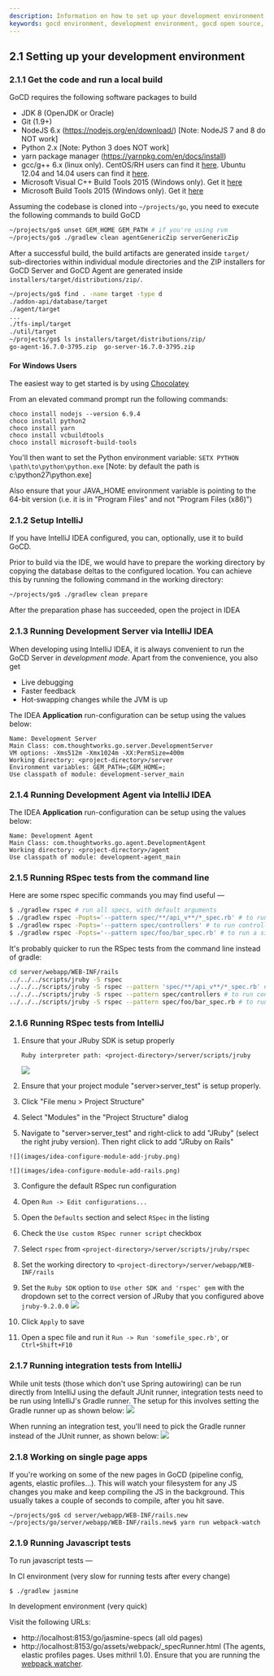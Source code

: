 ```yaml
---
description: Information on how to set up your development environment in order to begin contributing code to GoCD.
keywords: gocd environment, development environment, gocd open source, open source continuous delivery, setup gocd locally
---
```


## 2.1 Setting up your development environment

### 2.1.1 Get the code and run a local build

GoCD requires the following software packages to build

- JDK 8 (OpenJDK or Oracle)
- Git (1.9+)
- NodeJS 6.x (https://nodejs.org/en/download/) [Note: NodeJS 7 and 8 do NOT work]
- Python 2.x [Note: Python 3 does NOT work]
- yarn package manager (https://yarnpkg.com/en/docs/install)
- gcc/g++ 6.x (linux only). CentOS/RH users can find it [here](https://www.softwarecollections.org/en/scls/rhscl/devtoolset-6/). Ubuntu 12.04 and 14.04 users can find it [here](https://launchpad.net/~ubuntu-toolchain-r/+archive/ubuntu/test).
- Microsoft Visual C++ Build Tools 2015 (Windows only). Get it [here](https://chocolatey.org/packages/vcbuildtools)
- Microsoft Build Tools 2015 (Windows only). Get it [here](https://chocolatey.org/packages/microsoft-build-tools)

Assuming the codebase is cloned into `~/projects/go`, you need to execute the
following commands to build GoCD

```bash
~/projects/go$ unset GEM_HOME GEM_PATH # if you're using rvm
~/projects/go$ ./gradlew clean agentGenericZip serverGenericZip
```

After a successful build, the build artifacts are generated inside `target/` sub-directories within individual module directories and the ZIP installers for GoCD Server and GoCD Agent are generated inside `installers/target/distributions/zip/`.

```bash
~/projects/go$ find . -name target -type d
./addon-api/database/target
./agent/target
...
./tfs-impl/target
./util/target
~/projects/go$ ls installers/target/distributions/zip/
go-agent-16.7.0-3795.zip  go-server-16.7.0-3795.zip
```

#### For Windows Users
The easiest way to get started is by using [Chocolatey](https://chocolatey.org)

From an elevated command prompt run the following commands:
```
choco install nodejs --version 6.9.4
choco install python2
choco install yarn
choco install vcbuildtools
choco install microsoft-build-tools
```
You'll then want to set the Python environment variable:
`SETX PYTHON \path\to\python\python.exe` [Note: by default the path is c:\python27\python.exe]

Also ensure that your JAVA_HOME environment variable is pointing to the 64-bit version (i.e. it is in "Program Files" and not "Program Files (x86)")

### 2.1.2 Setup IntelliJ

If you have IntelliJ IDEA configured, you can, optionally, use it to build GoCD.

Prior to build via the IDE, we would have to prepare the working directory by copying the database deltas to the
configured location. You can achieve this by running the  following command in the working directory:

```bash
~/projects/go$ ./gradlew clean prepare
```

After the preparation phase has succeeded, open the project in IDEA

### 2.1.3 Running Development Server via IntelliJ IDEA

When developing using IntelliJ IDEA, it is always convenient to run the GoCD Server in *development mode*. Apart from the convenience, you also get

- Live debugging
- Faster feedback
- Hot-swapping changes while the JVM is up

The IDEA **Application** run-configuration can be setup using the values below:

```
Name: Development Server
Main Class: com.thoughtworks.go.server.DevelopmentServer
VM options: -Xms512m -Xmx1024m -XX:PermSize=400m
Working directory: <project-directory>/server
Environment variables: GEM_PATH=;GEM_HOME=;
Use classpath of module: development-server_main
```

### 2.1.4 Running Development Agent via IntelliJ IDEA

The IDEA **Application** run-configuration can be setup using the values below:

```
Name: Development Agent
Main Class: com.thoughtworks.go.agent.DevelopmentAgent
Working directory: <project-directory>/agent
Use classpath of module: development-agent_main
```

### 2.1.5 Running RSpec tests from the command line

Here are some rspec specific commands you may find useful —

```bash
$ ./gradlew rspec # run all specs, with default arguments
$ ./gradlew rspec -Popts='--pattern spec/**/api_v**/*_spec.rb' # to run api specs
$ ./gradlew rspec -Popts='--pattern spec/controllers' # to run controller specs
$ ./gradlew rspec -Popts='--pattern spec/foo/bar_spec.rb' # to run a single spec
```

It's probably quicker to run the RSpec tests from the command line instead of gradle:

```bash
cd server/webapp/WEB-INF/rails
../../../scripts/jruby -S rspec
../../../scripts/jruby -S rspec --pattern 'spec/**/api_v**/*_spec.rb' # to run api specs
../../../scripts/jruby -S rspec --pattern spec/controllers # to run controller specs
../../../scripts/jruby -S rspec --pattern spec/foo/bar_spec.rb # to run a single spec

```

### 2.1.6 Running RSpec tests from IntelliJ

1. Ensure that your JRuby SDK is setup properly

    ```
    Ruby interpreter path: <project-directory>/server/scripts/jruby
    ```

    ![](images/jruby-setup.png)

2. Ensure that your project module "server>server_test" is setup properly.

  1. Click "File menu > Project Structure"
  2. Select "Modules" in the "Project Structure" dialog
  3. Navigate to "server>server_test" and right-click to add "JRuby" (select the right jruby version). Then right click to add "JRuby on Rails"
    
    ![](images/idea-configure-module-add-jruby.png)

    ![](images/idea-configure-module-add-rails.png)

3. Configure the default RSpec run configuration

  1. Open `Run -> Edit configurations...`
  2. Open the `Defaults` section and select `RSpec` in the listing
  3. Check the `Use custom RSpec runner script` checkbox
  4. Select `rspec` from `<project-directory>/server/scripts/jruby/rspec`
  5. Set the working directory to `<project-directory>/server/webapp/WEB-INF/rails`
  6. Set the `Ruby SDK` option to `Use other SDK and 'rspec' gem` with the dropdown set to the correct version of JRuby that you configured above `jruby-9.2.0.0`
     ![](images/idea-configure-rspec.png)
  7. Click `Apply` to save
  8. Open a spec file and run it `Run -> Run 'somefile_spec.rb'`, or `Ctrl+Shift+F10`

### 2.1.7 Running integration tests from IntelliJ

While unit tests (those which don't use Spring autowiring) can be run directly from IntelliJ using the default JUnit runner, integration tests need to be run using IntelliJ's Gradle runner. The setup for this involves setting the Gradle runner up as shown below:
![](images/idea_configure_gradle_test_runner.png)

When running an integration test, you'll need to pick the Gradle runner instead of the JUnit runner, as shown below:
![](images/idea_run_integration_test_using_gradle_runner.png)


### 2.1.8 Working on single page apps

If you're working on some of the new pages in GoCD (pipeline config, agents, elastic profiles...). This will watch your filesystem for any JS changes you make and keep compiling the JS in the background. This usually takes a couple of seconds to compile, after you hit save.

```
~/projects/go$ cd server/webapp/WEB-INF/rails.new
~/projects/go/server/webapp/WEB-INF/rails.new$ yarn run webpack-watch
```

### 2.1.9 Running Javascript tests

To run javascript tests —

In CI environment (very slow for running tests after every change)

```
$ ./gradlew jasmine
```

In development environment (very quick)

Visit the following URLs:

* http://localhost:8153/go/jasmine-specs (all old pages)
* http://localhost:8153/go/assets/webpack/_specRunner.html (The agents, elastic profiles pages. Uses mithril 1.0). Ensure that you are running the [webpack watcher](#2-1-8-working-on-single-page-apps).
